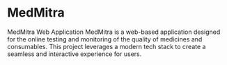 # MedMitra
MedMitra Web Application MedMitra is a web-based application designed for the online testing and monitoring of the quality of medicines and consumables. This project leverages a modern tech stack to create a seamless and interactive experience for users.

